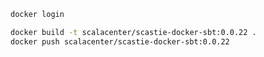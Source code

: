 ```bash
docker login
```

```bash
docker build -t scalacenter/scastie-docker-sbt:0.0.22 .
docker push scalacenter/scastie-docker-sbt:0.0.22
```
